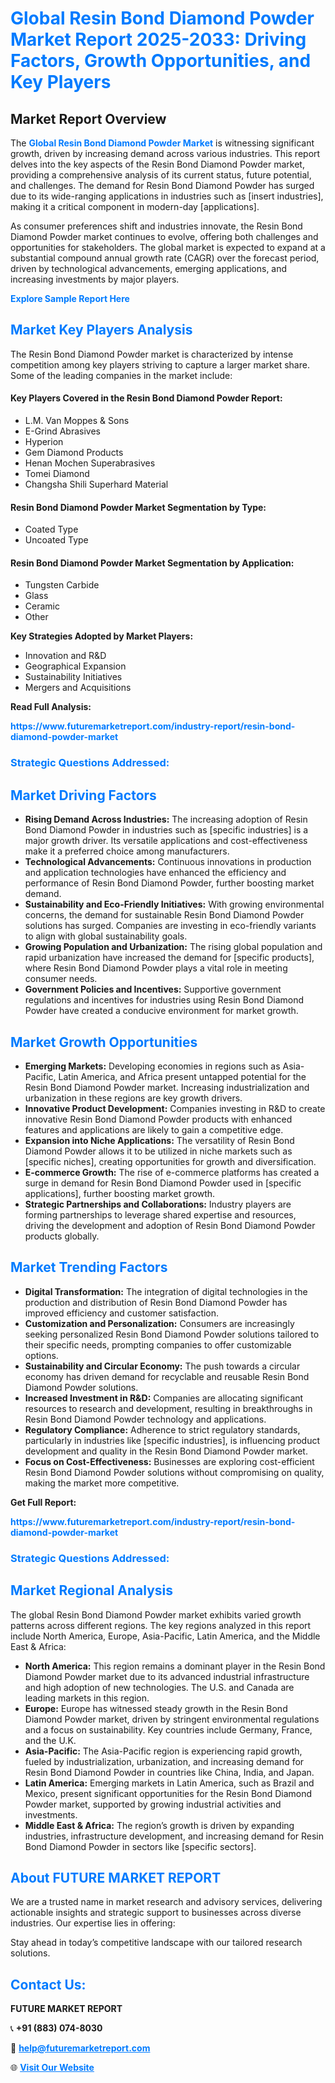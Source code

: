 <h1 style="color: #007BFF;">Global Resin Bond Diamond Powder Market Report 2025-2033: Driving Factors, Growth Opportunities, and Key Players</h1>

<section id="overview">
<h2>Market Report Overview</h2>
<p>The <a href="https://www.futuremarketreport.com/industry-report/resin-bond-diamond-powder-market" style="color: #007BFF; text-decoration: none;"><strong>Global Resin Bond Diamond Powder Market</strong></a> is witnessing significant growth, driven by increasing demand across various industries. This report delves into the key aspects of the Resin Bond Diamond Powder market, providing a comprehensive analysis of its current status, future potential, and challenges. The demand for Resin Bond Diamond Powder has surged due to its wide-ranging applications in industries such as [insert industries], making it a critical component in modern-day [applications].</p>
<p>As consumer preferences shift and industries innovate, the Resin Bond Diamond Powder market continues to evolve, offering both challenges and opportunities for stakeholders. The global market is expected to expand at a substantial compound annual growth rate (CAGR) over the forecast period, driven by technological advancements, emerging applications, and increasing investments by major players.</p>
</section>

<section id="overview">
<p><a href="https://www.futuremarketreport.com/request-sample/reportId=53431" style="color: #007BFF; text-decoration: none;"><strong>Explore Sample Report Here</strong></a></p>
</section>

<section id="key-players">
<h2 style="color: #007BFF;">Market Key Players Analysis</h2>
<p>The Resin Bond Diamond Powder market is characterized by intense competition among key players striving to capture a larger market share. Some of the leading companies in the market include:</p>
<h4>Key Players Covered in the Resin Bond Diamond Powder Report:</h4>
<ul><li>L.M. Van Moppes &amp; Sons</li><li>E-Grind Abrasives</li><li>Hyperion</li><li>Gem Diamond Products</li><li>Henan Mochen Superabrasives</li><li>Tomei Diamond</li><li>Changsha Shili Superhard Material</li></ul>
<h4>Resin Bond Diamond Powder Market Segmentation by Type:</h4>
<ul><li>Coated Type</li><li>Uncoated Type</li></ul>

<h4>Resin Bond Diamond Powder Market Segmentation by Application:</h4>
<ul><li>Tungsten Carbide</li><li>Glass</li><li>Ceramic</li><li>Other</li></ul>
<p><strong>Key Strategies Adopted by Market Players:</strong></p>
<ul>
<li>Innovation and R&D</li>
<li>Geographical Expansion</li>
<li>Sustainability Initiatives</li>
<li>Mergers and Acquisitions</li>
</ul>
</section>

<section>
<p><strong>Read Full Analysis: </strong></p><a href="https://www.futuremarketreport.com/industry-report/resin-bond-diamond-powder-market" style="color: #007BFF; text-decoration: none;"><strong>https://www.futuremarketreport.com/industry-report/resin-bond-diamond-powder-market</strong></a>
<h3 style="color: #007BFF;">Strategic Questions Addressed:</h3>
</section>

<section id="driving-factors">
<h2 style="color: #007BFF;">Market Driving Factors</h2>
<ul>
<li><strong>Rising Demand Across Industries:</strong> The increasing adoption of Resin Bond Diamond Powder in industries such as [specific industries] is a major growth driver. Its versatile applications and cost-effectiveness make it a preferred choice among manufacturers.</li>
<li><strong>Technological Advancements:</strong> Continuous innovations in production and application technologies have enhanced the efficiency and performance of Resin Bond Diamond Powder, further boosting market demand.</li>
<li><strong>Sustainability and Eco-Friendly Initiatives:</strong> With growing environmental concerns, the demand for sustainable Resin Bond Diamond Powder solutions has surged. Companies are investing in eco-friendly variants to align with global sustainability goals.</li>
<li><strong>Growing Population and Urbanization:</strong> The rising global population and rapid urbanization have increased the demand for [specific products], where Resin Bond Diamond Powder plays a vital role in meeting consumer needs.</li>
<li><strong>Government Policies and Incentives:</strong> Supportive government regulations and incentives for industries using Resin Bond Diamond Powder have created a conducive environment for market growth.</li>
</ul>
</section>

<section id="growth-opportunities">
<h2 style="color: #007BFF;">Market Growth Opportunities</h2>
<ul>
<li><strong>Emerging Markets:</strong> Developing economies in regions such as Asia-Pacific, Latin America, and Africa present untapped potential for the Resin Bond Diamond Powder market. Increasing industrialization and urbanization in these regions are key growth drivers.</li>
<li><strong>Innovative Product Development:</strong> Companies investing in R&D to create innovative Resin Bond Diamond Powder products with enhanced features and applications are likely to gain a competitive edge.</li>
<li><strong>Expansion into Niche Applications:</strong> The versatility of Resin Bond Diamond Powder allows it to be utilized in niche markets such as [specific niches], creating opportunities for growth and diversification.</li>
<li><strong>E-commerce Growth:</strong> The rise of e-commerce platforms has created a surge in demand for Resin Bond Diamond Powder used in [specific applications], further boosting market growth.</li>
<li><strong>Strategic Partnerships and Collaborations:</strong> Industry players are forming partnerships to leverage shared expertise and resources, driving the development and adoption of Resin Bond Diamond Powder products globally.</li>
</ul>
</section>

<section id="trending-factors">
<h2 style="color: #007BFF;">Market Trending Factors</h2>
<ul>
<li><strong>Digital Transformation:</strong> The integration of digital technologies in the production and distribution of Resin Bond Diamond Powder has improved efficiency and customer satisfaction.</li>
<li><strong>Customization and Personalization:</strong> Consumers are increasingly seeking personalized Resin Bond Diamond Powder solutions tailored to their specific needs, prompting companies to offer customizable options.</li>
<li><strong>Sustainability and Circular Economy:</strong> The push towards a circular economy has driven demand for recyclable and reusable Resin Bond Diamond Powder solutions.</li>
<li><strong>Increased Investment in R&D:</strong> Companies are allocating significant resources to research and development, resulting in breakthroughs in Resin Bond Diamond Powder technology and applications.</li>
<li><strong>Regulatory Compliance:</strong> Adherence to strict regulatory standards, particularly in industries like [specific industries], is influencing product development and quality in the Resin Bond Diamond Powder market.</li>
<li><strong>Focus on Cost-Effectiveness:</strong> Businesses are exploring cost-efficient Resin Bond Diamond Powder solutions without compromising on quality, making the market more competitive.</li>
</ul>
</section>

<section>
<p><strong>Get Full Report: </strong></p><a href="https://www.futuremarketreport.com/industry-report/resin-bond-diamond-powder-market" style="color: #007BFF; text-decoration: none;"><strong>https://www.futuremarketreport.com/industry-report/resin-bond-diamond-powder-market</strong></a>
<h3 style="color: #007BFF;">Strategic Questions Addressed:</h3>
</section>


<section id="regional-analysis">
<h2 style="color: #007BFF;">Market Regional Analysis</h2>
<p>The global Resin Bond Diamond Powder market exhibits varied growth patterns across different regions. The key regions analyzed in this report include North America, Europe, Asia-Pacific, Latin America, and the Middle East & Africa:</p>
<ul>
<li><strong>North America:</strong> This region remains a dominant player in the Resin Bond Diamond Powder market due to its advanced industrial infrastructure and high adoption of new technologies. The U.S. and Canada are leading markets in this region.</li>
<li><strong>Europe:</strong> Europe has witnessed steady growth in the Resin Bond Diamond Powder market, driven by stringent environmental regulations and a focus on sustainability. Key countries include Germany, France, and the U.K.</li>
<li><strong>Asia-Pacific:</strong> The Asia-Pacific region is experiencing rapid growth, fueled by industrialization, urbanization, and increasing demand for Resin Bond Diamond Powder in countries like China, India, and Japan.</li>
<li><strong>Latin America:</strong> Emerging markets in Latin America, such as Brazil and Mexico, present significant opportunities for the Resin Bond Diamond Powder market, supported by growing industrial activities and investments.</li>
<li><strong>Middle East & Africa:</strong> The region’s growth is driven by expanding industries, infrastructure development, and increasing demand for Resin Bond Diamond Powder in sectors like [specific sectors].</li>
</ul>
</section>

<footer>
<h2 style="color: #007BFF;">About FUTURE MARKET REPORT</h2>
<p>We are a trusted name in market research and advisory services, delivering actionable insights and strategic support to businesses across diverse industries. Our expertise lies in offering:</p>

<p>Stay ahead in today’s competitive landscape with our tailored research solutions.</p>

<h2 style="color: #007BFF;">Contact Us:</h2>
<p><strong>FUTURE MARKET REPORT</strong></p>
<p>📞 <strong>+91 (883) 074-8030</strong></p>
<p>📧 <strong><a href="mailto:help@futuremarketreport.com" style="color: #007BFF;">help@futuremarketreport.com</a></strong></p>
<p>🌐 <strong><a href="https://www.futuremarketreport.com/" style="color: #007BFF;">Visit Our Website</a></strong></p>
</footer>